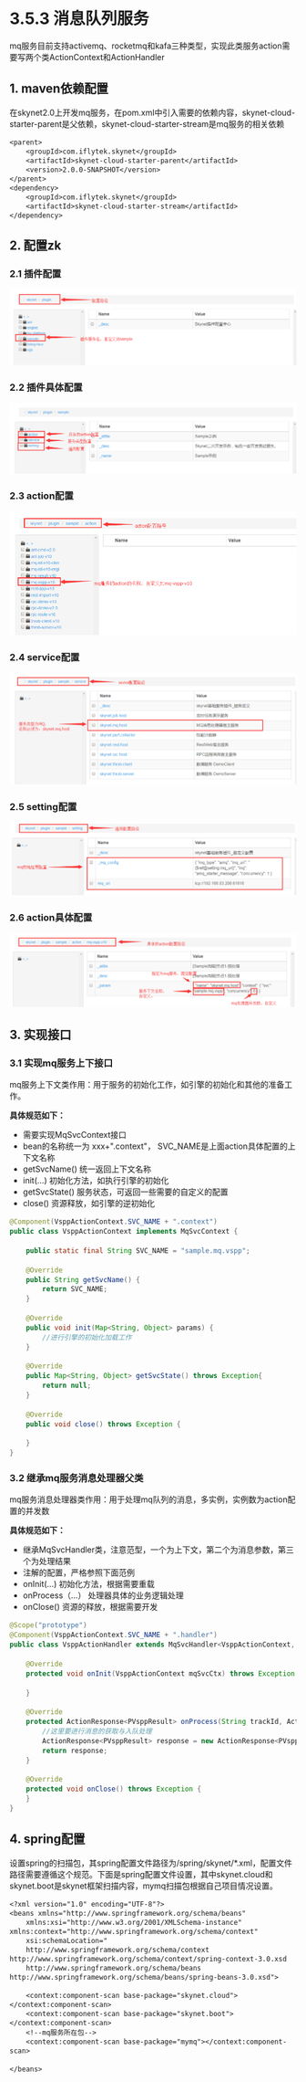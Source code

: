 # 3.5.3 消息队列服务

mq服务目前支持activemq、rocketmq和kafa三种类型，实现此类服务action需要写两个类ActionContext和ActionHandler

## 1. maven依赖配置

在skynet2.0上开发mq服务，在pom.xml中引入需要的依赖内容，skynet-cloud-starter-parent是父依赖，skynet-cloud-starter-stream是mq服务的相关依赖

```markup
<parent>
	<groupId>com.iflytek.skynet</groupId>
	<artifactId>skynet-cloud-starter-parent</artifactId>
	<version>2.0.0-SNAPSHOT</version>
</parent>
<dependency>
	<groupId>com.iflytek.skynet</groupId>
	<artifactId>skynet-cloud-starter-stream</artifactId>
</dependency>
```

## 2. 配置zk

### 2.1 插件配置

![](../../.gitbook/assets/image%20%287%29.png)

### 2.2 插件具体配置

![](../../.gitbook/assets/image%20%2815%29.png)

### **2.3 action配置**

![](../../.gitbook/assets/image%20%284%29.png)

### 2.4 service配置

![](../../.gitbook/assets/image%20%2811%29.png)

### 2.5 setting配置

![](../../.gitbook/assets/image.png)

### 2.6 action具体配置

![](../../.gitbook/assets/image%20%2810%29.png)

## 3. 实现接口

### **3.1 实现mq服务上下接口**

 mq服务上下文类作用：用于服务的初始化工作，如引擎的初始化和其他的准备工作。

 **具体规范如下：**

* 需要实现MqSvcContext接口
* bean的名称统一为 xxx+".context"， SVC\_NAME是上面action具体配置的上下文名称
* getSvcName\(\) 统一返回上下文名称
* init\(...\) 初始化方法，如执行引擎的初始化
* getSvcState\(\) 服务状态，可返回一些需要的自定义的配置
* close\(\) 资源释放，如引擎的逆初始化

```java
@Component(VsppActionContext.SVC_NAME + ".context")
public class VsppActionContext implements MqSvcContext {

	public static final String SVC_NAME = "sample.mq.vspp";

	@Override
	public String getSvcName() {
		return SVC_NAME;
	}

	@Override
	public void init(Map<String, Object> params) {
	    //进行引擎的初始化加载工作
	}

	@Override
	public Map<String, Object> getSvcState() throws Exception{
		return null;
	}

	@Override
	public void close() throws Exception {

	}
}
```

### **3.2 继承mq服务消息处理器父类**

 mq服务消息处理器类作用：用于处理mq队列的消息，多实例，实例数为action配置的并发数

 **具体规范如下：** 

* 继承MqSvcHandler类，注意范型，一个为上下文，第二个为消息参数，第三个为处理结果 
* 注解的配置，严格参照下面范例 
* onInit\(...\) 初始化方法，根据需要重载 
* onProcess（...） 处理器具体的业务逻辑处理
* onClose\(\) 资源的释放，根据需要开发

```java
@Scope("prototype")
@Component(VsppActionContext.SVC_NAME + ".handler")
public class VsppActionHandler extends MqSvcHandler<VsppActionContext, PVsppParam, PVsppResult> {

	@Override
	protected void onInit(VsppActionContext mqSvcCtx) throws Exception {
	
	}

	@Override
	protected ActionResponse<PVsppResult> onProcess(String trackId, ActionRequest<PVsppParam> request, VsppActionContext mqSvcCtx) {
	    //这里要进行消息的获取与入队处理
		ActionResponse<PVsppResult> response = new ActionResponse<PVsppResult>(request.getBizId());
		return response;
	}

	@Override
	protected void onClose() throws Exception {
	}
}
```

## 4. spring配置

设置spring的扫描包，其spring配置文件路径为/spring/skynet/\*.xml，配置文件路径需要遵循这个规范。下面是spring配置文件设置，其中skynet.cloud和skynet.boot是skynet框架扫描内容，mymq扫描包根据自己项目情况设置。

```markup
<?xml version="1.0" encoding="UTF-8"?>
<beans xmlns="http://www.springframework.org/schema/beans"
	xmlns:xsi="http://www.w3.org/2001/XMLSchema-instance" xmlns:context="http://www.springframework.org/schema/context"
	xsi:schemaLocation="
	http://www.springframework.org/schema/context http://www.springframework.org/schema/context/spring-context-3.0.xsd 
	http://www.springframework.org/schema/beans http://www.springframework.org/schema/beans/spring-beans-3.0.xsd">

	<context:component-scan base-package="skynet.cloud"></context:component-scan>
	<context:component-scan base-package="skynet.boot"></context:component-scan>
	<!--mq服务所在包-->
	<context:component-scan base-package="mymq"></context:component-scan>

</beans>
```

